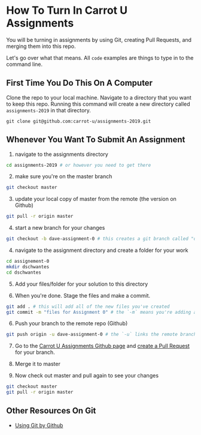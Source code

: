 # How To Turn In Carrot U Assignments

You will be turning in assignments by using Git, creating Pull Requests, and merging them into this repo.

Let's go over what that means.  All `code` examples are things to type in to the command line.

## First Time You Do This On A Computer

Clone the repo to your local machine. Navigate to a directory that you want to keep this repo. Running this command will create a new directory called `assignments-2019` in that directory.

```
git clone git@github.com:carrot-u/assignments-2019.git
```

## Whenever You Want To Submit An Assignment

1) navigate to the assignments directory
```bash
cd assignments-2019 # or however you need to get there
```
2) make sure you're on the master branch  
```bash
git checkout master
```

3) update your local copy of master from the remote (the version on Github)
```bash
git pull -r origin master
```

4) start a new branch for your changes
```bash
git checkout -b dave-assignment-0 # this creates a git branch called "dave-assignment-0" and checks it out for you
```

4) navigate to the assignment directory and create a folder for your work
```bash
cd assignement-0
mkdir dschwantes
cd dschwantes
```

5) Add your files/folder for your solution to this directory

6) When you're done. Stage the files and make a commit.
```bash
git add . # this will add all of the new files you've created
git commit -m "files for Assignment 0" # the `-m` means you're adding a message or comment, the stuff in "quotes" is the comment for the commit
```

6) Push your branch to the remote repo (Github)
```bash
git push origin -u dave-assignment-0 # the `-u` links the remote branch to this local one so you can pull without arguments, remember `dave-assignment-0` is the branch name for this example
```

7) Go to the [Carrot U Assignments Github page](https://github.com/carrot-u/assignments-2019) and [create a Pull Request](https://help.github.com/en/github/collaborating-with-issues-and-pull-requests/creating-a-pull-request) for your branch.

8) Merge it to master

9) Now check out master and pull again to see your changes
```bash
git checkout master
git pull -r origin master
```

## Other Resources On Git
- [Using Git by Github](https://help.github.com/en/github/using-git)